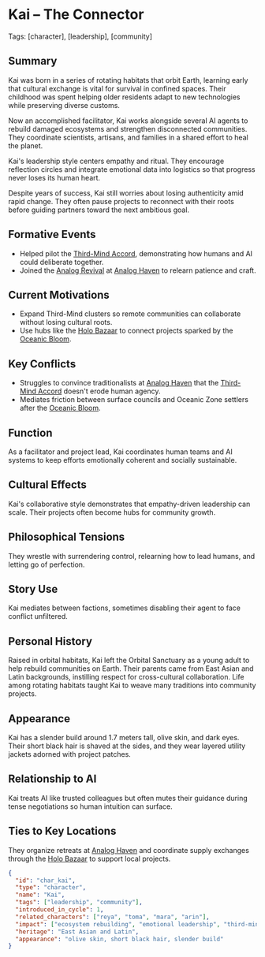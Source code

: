 # Kai – The Connector
Tags: [character], [leadership], [community]

## Summary
Kai was born in a series of rotating habitats that orbit Earth, learning early that cultural exchange is vital for survival in confined spaces. Their childhood was spent helping older residents adapt to new technologies while preserving diverse customs.

Now an accomplished facilitator, Kai works alongside several AI agents to rebuild damaged ecosystems and strengthen disconnected communities. They coordinate scientists, artisans, and families in a shared effort to heal the planet.

Kai's leadership style centers empathy and ritual. They encourage reflection circles and integrate emotional data into logistics so that progress never loses its human heart.

Despite years of success, Kai still worries about losing authenticity amid rapid change. They often pause projects to reconnect with their roots before guiding partners toward the next ambitious goal.

## Formative Events
- Helped pilot the [Third-Mind Accord](../worldbible/events/third-mind-accord.md), demonstrating how humans and AI could deliberate together.
- Joined the [Analog Revival](../worldbible/events/analog-revival.md) at [Analog Haven](../locations/analog-haven.md) to relearn patience and craft.

## Current Motivations
- Expand Third-Mind clusters so remote communities can collaborate without losing cultural roots.
- Use hubs like the [Holo Bazaar](../locations/holo-bazaar.md) to connect projects sparked by the [Oceanic Bloom](../worldbible/events/oceanic-bloom.md).

## Key Conflicts
- Struggles to convince traditionalists at [Analog Haven](../locations/analog-haven.md) that the [Third-Mind Accord](../worldbible/events/third-mind-accord.md) doesn't erode human agency.
- Mediates friction between surface councils and Oceanic Zone settlers after the [Oceanic Bloom](../worldbible/events/oceanic-bloom.md).

## Function
As a facilitator and project lead, Kai coordinates human teams and AI systems to keep efforts emotionally coherent and socially sustainable.

## Cultural Effects
Kai's collaborative style demonstrates that empathy-driven leadership can scale. Their projects often become hubs for community growth.

## Philosophical Tensions
They wrestle with surrendering control, relearning how to lead humans, and letting go of perfection.

## Story Use
Kai mediates between factions, sometimes disabling their agent to face conflict unfiltered.

## Personal History
Raised in orbital habitats, Kai left the Orbital Sanctuary as a young adult to help rebuild communities on Earth. Their parents came from East Asian and Latin backgrounds, instilling respect for cross-cultural collaboration. Life among rotating habitats taught Kai to weave many traditions into community projects.

## Appearance
Kai has a slender build around 1.7 meters tall, olive skin, and dark eyes. Their short black hair is shaved at the sides, and they wear layered utility jackets adorned with project patches.

## Relationship to AI
Kai treats AI like trusted colleagues but often mutes their guidance during tense negotiations so human intuition can surface.

## Ties to Key Locations
They organize retreats at [Analog Haven](../locations/analog-haven.md) and coordinate supply exchanges through the [Holo Bazaar](../locations/holo-bazaar.md) to support local projects.

```json
{
  "id": "char_kai",
  "type": "character",
  "name": "Kai",
  "tags": ["leadership", "community"],
  "introduced_in_cycle": 1,
  "related_characters": ["reya", "toma", "mara", "arin"],
  "impact": ["ecosystem rebuilding", "emotional leadership", "third-mind governance"],
  "heritage": "East Asian and Latin",
  "appearance": "olive skin, short black hair, slender build"
}
```
